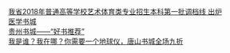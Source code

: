   
[我省2018年普通高等学校艺术体育类专业招生本科第一批调档线 出炉](http://www.dianyue.me/archives/194/faerudbrg510z0v7/)  
[医学书城](http://www.dianyue.me/archives/826/cly6zc8tt4u7jyw9/)  
[贵州书城——“好书推荐”](http://www.dianyue.me/archives/836/u20826olpnvmh0vo/)  
[我是谁？我在哪？你需要一个地球仪，唐山书城全场九折](http://www.dianyue.me/archives/744/ygnz0ellgui86dun/)